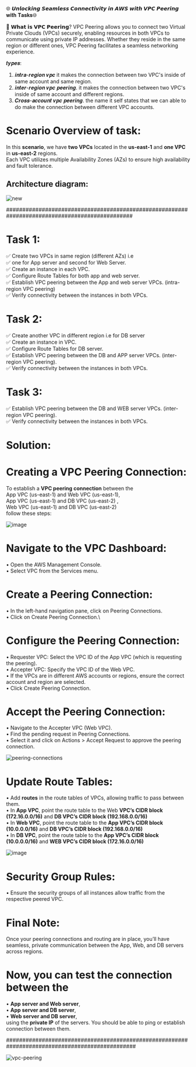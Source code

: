 🌐 𝙐𝙣𝙡𝙤𝙘𝙠𝙞𝙣𝙜 𝙎𝙚𝙖𝙢𝙡𝙚𝙨𝙨 𝘾𝙤𝙣𝙣𝙚𝙘𝙩𝙞𝙫𝙞𝙩𝙮 𝙞𝙣 𝘼𝙒𝙎 𝙬𝙞𝙩𝙝 𝙑𝙋𝘾 𝙋𝙚𝙚𝙧𝙞𝙣𝙜 𝐰𝐢𝐭𝐡 𝐓𝐚𝐬𝐤𝐬🌐

🔗 𝗪𝗵𝗮𝘁 𝗶𝘀 𝗩𝗣𝗖 𝗣𝗲𝗲𝗿𝗶𝗻𝗴?
VPC Peering allows you to connect two Virtual Private Clouds (VPCs) securely, enabling resources in both VPCs to communicate using private IP addresses. Whether they reside in the same region or different ones, VPC Peering facilitates a seamless networking experience.

𝒕𝒚𝒑𝒆𝒔:
1. 𝒊𝒏𝒕𝒓𝒂-𝒓𝒆𝒈𝒊𝒐𝒏 𝒗𝒑𝒄 
it makes the connection between two VPC's inside of same account and same region.
2. 𝒊𝒏𝒕𝒆𝒓-𝒓𝒆𝒈𝒊𝒐𝒏 𝒗𝒑𝒄 𝒑𝒆𝒆𝒓𝒊𝒏𝒈.
it makes the connection between two VPC's inside of same account and different regions.
3. 𝑪𝒓𝒐𝒔𝒔-𝒂𝒄𝒄𝒐𝒖𝒏𝒕 𝒗𝒑𝒄 𝒑𝒆𝒆𝒓𝒊𝒏𝒈.
the name it self states that we can able to do make the connection between different VPC accounts.

# Scenario Overview of task:
In this **scenario**, we have **two VPCs** located in the **us-east-1** and **one VPC** in **us-east-2** regions. \
Each VPC utilizes multiple Availability Zones (AZs) to ensure high availability and fault tolerance.

## Architecture diagram:
![new](https://github.com/user-attachments/assets/b3ac07c2-d1f7-4279-880e-69a075d63d7e)

###############################################################################################


# Task 1:
✅ Create two VPCs in same region (different AZs) i.e \
✅ one for App server and second for Web Server. \
✅ Create an instance in each VPC. \
✅ Configure Route Tables for both app and web server. \
✅ Establish VPC peering between the App and web server VPCs. (intra-region VPC peering) \
✅ Verify connectivity between the instances in both VPCs.

# Task 2:
✅ Create another VPC in different region i.e for DB server \
✅ Create an instance in VPC. \
✅ Configure Route Tables for DB server. \
✅ Establish VPC peering between the DB and APP server VPCs. (inter-region VPC peering). \
✅ Verify connectivity between the instances in both VPCs. 

# Task 3:
✅ Establish VPC peering between the DB and WEB server VPCs. (inter-region VPC peering). \
✅ Verify connectivity between the instances in both VPCs. 


# Solution:

# Creating a VPC Peering Connection:
To establish a **VPC peering connection** between the \
App VPC (us-east-1) and Web VPC (us-east-1), \
App VPC (us-east-1) and DB VPC (us-east-2) , \
Web VPC (us-east-1) and DB VPC (us-east-2) \
follow these steps:

![image](https://github.com/user-attachments/assets/3cb5a7ab-34e2-4973-aae3-d654f5675ddf)


# Navigate to the VPC Dashboard:
•	Open the AWS Management Console. \
•	Select VPC from the Services menu.
# Create a Peering Connection:
•	In the left-hand navigation pane, click on Peering Connections. \
•	Click on Create Peering Connection.\
# Configure the Peering Connection:
•	Requester VPC: Select the VPC ID of the App VPC (which is requesting the peering). \
•	Accepter VPC: Specify the VPC ID of the Web VPC. \
•	If the VPCs are in different AWS accounts or regions, ensure the correct account and region are selected. \
•	Click Create Peering Connection.
# Accept the Peering Connection:
•	Navigate to the Accepter VPC (Web VPC). \
•	Find the pending request in Peering Connections. \
•	Select it and click on Actions > Accept Request to approve the peering connection.

![peering-connections](https://github.com/user-attachments/assets/1146f08b-18a4-43a7-87f5-397abccce01f)


# Update Route Tables:
•	Add **routes** in the route tables of VPCs, allowing traffic to pass between them. \
•	In **App VPC**, point the route table to the Web **VPC’s CIDR block (172.16.0.0/16)** and **DB VPC’s CIDR block (192.168.0.0/16)** \
•	In **Web VPC**, point the route table to the **App VPC’s CIDR block (10.0.0.0/16)** and **DB VPC’s CIDR block (192.168.0.0/16)** \
•	In **DB VPC**, point the route table to the **App VPC’s CIDR block (10.0.0.0/16)** and **WEB VPC’s CIDR block (172.16.0.0/16)**

![image](https://github.com/user-attachments/assets/7d8294fb-525f-4d16-bbb6-69cedfe35ae5)


# Security Group Rules:
•	Ensure the security groups of all instances allow traffic from the respective peered VPC.

# Final Note:
Once your peering connections and routing are in place, you’ll have seamless, private communication between the App, Web, and DB servers across regions.



# Now, you can test the connection between the
•	**App server and Web server**, \
•	**App server and DB server**, \
•	**Web server and DB server**, \
using the **private IP** of the servers. You should be able to ping or establish connection between them.

################################################################################################

![vpc-peering](https://github.com/user-attachments/assets/70ff435e-018d-469e-9376-f706216c6705)


















